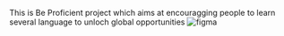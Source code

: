 This is Be Proficient project which aims at encouragging people to learn several language to unloch global opportunities
![figma](https://github.com/Uchantal/alu-web-development/assets/156025831/fdb3bd6d-9722-41aa-8776-b5d5f091a913)
